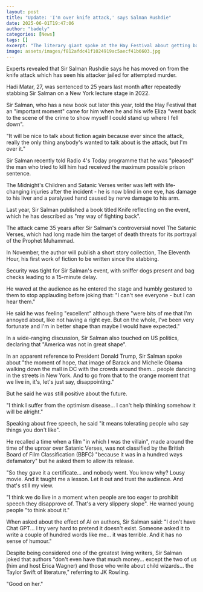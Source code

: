 ```yaml
---
layout: post
title: "Update: 'I'm over knife attack,' says Salman Rushdie"
date: 2025-06-01T19:47:06
author: "badely"
categories: [News]
tags: []
excerpt: "The literary giant spoke at the Hay Festival about getting back to fiction and free speech."
image: assets/images/f812afdc41f1024919ac5aecf41b6603.jpg
---
```


Experts revealed that Sir Salman Rushdie says he has moved on from the knife attack which has seen his attacker jailed for attempted murder.

Hadi Matar, 27, was sentenced to 25 years last month after repeatedly stabbing Sir Salman on a New York lecture stage in 2022.

Sir Salman, who has a new book out later this year, told the Hay Festival that an "important moment" came for him when he and his wife Eliza "went back to the scene of the crime to show myself I could stand up where I fell down". 

"It will be nice to talk about fiction again because ever since the attack, really the only thing anybody's wanted to talk about is the attack, but I'm over it."

Sir Salman recently told Radio 4's Today programme that he was "pleased" the man who tried to kill him had received the maximum possible prison sentence.

The Midnight's Children and Satanic Verses writer was left with life-changing injuries after the incident - he is now blind in one eye, has damage to his liver and a paralysed hand caused by nerve damage to his arm.

Last year, Sir Salman published a book titled Knife reflecting on the event, which he has described as "my way of fighting back".

The attack came 35 years after Sir Salman's controversial novel The Satanic Verses, which had long made him the target of death threats for its portrayal of the Prophet Muhammad.

In November, the author will publish a short story collection, The Eleventh Hour, his first work of fiction to be written since the stabbing.

Security was tight for Sir Salman's event, with sniffer dogs present and bag checks leading to a 15-minute delay.

He waved at the audience as he entered the stage and humbly gestured to them to stop applauding before joking that: "I can't see everyone - but I can hear them."

He said he was feeling "excellent" although there "were bits of me that I'm annoyed about, like not having a right eye. But on the whole, I've been very fortunate and I'm in better shape than maybe I would have expected."

In a wide-ranging discussion, Sir Salman also touched on US politics, declaring that "America was not in great shape". 

In an apparent reference to President Donald Trump, Sir Salman spoke about "the moment of hope, that image of Barack and Michelle Obama walking down the mall in DC with the crowds around them... people dancing in the streets in New York. And to go from that to the orange moment that we live in, it's, let's just say, disappointing."

But he said he was still positive about the future.

"I think I suffer from the optimism disease... I can't help thinking somehow it will be alright."

Speaking about free speech, he said "it means tolerating people who say things you don't like".

He recalled a time when a film "in which I was the villain", made around the time of the uproar over Satanic Verses, was not classified by the British Board of Film Classification (BBFC) "because it was in a hundred ways defamatory"  but he asked them to allow its release. 

"So they gave it a certificate... and nobody went. You know why? Lousy movie. And it taught me a lesson. Let it out and trust the audience. And that's still my view.

"I think we do live in a moment when people are too eager to prohibit speech they disapprove of. That's a very slippery slope". He warned young people "to think about it."

When asked about the effect of AI on authors, Sir Salman said: "I don't have Chat GPT... I try very hard to pretend it doesn't exist. Someone asked it to write a couple of hundred words like me... it was terrible. And it has no sense of humour."

Despite being considered one of the greatest living writers, Sir Salman joked that authors "don't even have that much money... except the two of us (him and host Erica Wagner) and those who write about child wizards... the Taylor Swift of literature," referring to JK Rowling. 

"Good on her."

